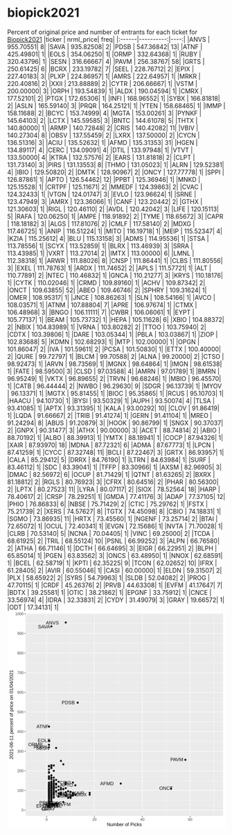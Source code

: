 # biopick2021
Percent of original price and number of entrants for each ticket for [Biopick2021](https://twitter.com/hashtag/Biopick2021)
|ticker | nrml_price| freq|
|:------|----------:|----:|
|ANVS   |  955.70551|    8|
|SAVA   |  935.82508|    2|
|PDSB   |  547.36842|   13|
|ATNF   |  425.49801|    1|
|EOLS   |  354.06250|    1|
|ORMP   |  332.64368|    1|
|RUBY   |  320.43796|    1|
|SESN   |  316.66667|    4|
|PAVM   |  256.38767|   58|
|GRTS   |  250.61425|    6|
|BCRX   |  233.19782|    7|
|SEEL   |  228.76712|    2|
|EPIX   |  227.40183|    3|
|PLXP   |  224.86957|    1|
|AMRS   |  222.64957|    1|
|MRKR   |  220.40816|    2|
|XXII   |  213.88889|    2|
|CYTR   |  206.66667|    1|
|VSTM   |  200.00000|    3|
|ORPH   |  193.54839|    1|
|ALDX   |  190.04594|    1|
|CMRX   |  177.52101|    2|
|PTGX   |  172.65306|    1|
|INFI   |  168.96552|    1|
|SYBX   |  166.81818|    2|
|ASLN   |  165.59140|    3|
|PRQR   |  164.25121|    1|
|YTEN   |  158.68465|    1|
|IMMP   |  158.11688|    2|
|BCYC   |  153.74999|    4|
|MGTA   |  153.00261|    3|
|PYNKF  |  145.64103|    2|
|LCTX   |  145.59585|    3|
|BNTC   |  144.61078|    5|
|THTX   |  140.80000|    1|
|ARMP   |  140.72848|    2|
|CRIS   |  140.42082|   11|
|VBIV   |  140.27304|    8|
|OBSV   |  137.55459|    2|
|LXRX   |  137.50000|    2|
|CYCN   |  136.51316|    3|
|ACIU   |  135.52632|    1|
|AFMD   |  135.31353|   31|
|HGEN   |  134.89117|    4|
|CERC   |  134.09091|    4|
|DTIL   |  133.97948|    1|
|VTVT   |  133.50000|    4|
|KTRA   |  132.57576|    2|
|EARS   |  131.81818|    2|
|CLPT   |  131.73140|    3|
|PIRS   |  131.13553|    8|
|THMO   |  131.05023|    1|
|ALRN   |  129.52381|    4|
|IBIO   |  129.50820|    2|
|DMTK   |  128.90967|    2|
|ONCY   |  127.77778|    1|
|SPPI   |  126.87861|    1|
|APTO   |  126.54462|   12|
|PPBT   |  125.36946|    1|
|MNKD   |  125.15528|    1|
|CRTPF  |  125.11671|    2|
|MMEDF  |  124.39863|    2|
|CVAC   |  124.32433|    1|
|VTGN   |  124.01747|    3|
|EVLO   |  123.96624|    1|
|SRNE   |  123.47949|    3|
|AMRX   |  123.36066|    1|
|CANF   |  123.20442|    2|
|GTHX   |  121.30603|    1|
|RIGL   |  120.46110|    2|
|AVDL   |  120.42042|    3|
|LIFE   |  120.15113|    5|
|RAFA   |  120.06250|    1|
|AMPE   |  118.91892|    2|
|TYME   |  118.65672|    3|
|CAPR   |  118.18182|    3|
|ALGS   |  117.81076|    2|
|CMLF   |  117.58140|    2|
|MDXG   |  117.46725|    1|
|ANIP   |  116.51224|    1|
|MITO   |  116.19718|    1|
|MEIP   |  115.52347|    4|
|KZIA   |  115.25612|    4|
|BLU    |  115.13158|    3|
|ADMS   |  114.95536|    1|
|STSA   |  113.78556|    1|
|SCYX   |  113.52859|    1|
|BLRX   |  113.46939|    3|
|SRRA   |  113.43985|    1|
|VXRT   |  113.27014|    2|
|IMTX   |  113.00000|    6|
|LMNL   |  112.38318|    1|
|ARWR   |  111.88026|    8|
|CNSP   |  111.86441|    1|
|CLBS   |  111.80556|    3|
|EXEL   |  111.78763|    1|
|ARDX   |  111.74652|    2|
|APLS   |  111.57721|    1|
|ALT    |  110.77891|    2|
|NTEC   |  110.46832|    1|
|GNCA   |  110.21277|    3|
|KRYS   |  110.18176|    1|
|CYTK   |  110.02046|    1|
|CRMD   |  109.89160|    1|
|ACHV   |  109.87342|    2|
|ONCT   |  109.63855|   52|
|ABEO   |  109.46746|    2|
|SPHRY  |  109.31624|    1|
|OMER   |  108.95317|    1|
|JNCE   |  108.86263|    1|
|SLN    |  108.54166|    1|
|AVCO   |  108.03571|    1|
|ATNM   |  107.88804|    7|
|APRE   |  106.97674|    1|
|CTMX   |  106.48968|    3|
|BNGO   |  106.11111|    7|
|CWBR   |  106.06061|    1|
|EYPT   |  105.77137|    1|
|BEAM   |  105.73732|    1|
|HEPA   |  105.11628|    6|
|XBIO   |  104.88372|    2|
|NBIX   |  104.83989|    1|
|VRNA   |  103.80282|    2|
|TTOO   |  103.75940|    2|
|CDTX   |  103.39806|    1|
|DARE   |  103.05344|    1|
|PBLA   |  103.03867|    1|
|ZIOP   |  102.83688|    5|
|KDMN   |  102.68293|    1|
|MTP    |  102.00000|    1|
|OPGN   |  101.86047|    2|
|IVA    |  101.59611|    2|
|PCSA   |  101.50830|    1|
|ETTX   |  100.40000|    2|
|QURE   |   99.72797|    1|
|BLCM   |   99.70588|    2|
|ALNA   |   99.20000|    2|
|CTSO   |   98.92473|    1|
|ARVN   |   98.73569|    1|
|MGNX   |   98.64864|    1|
|IMGN   |   98.61538|    1|
|FATE   |   98.59500|    3|
|CLSD   |   97.03588|    4|
|AMRN   |   97.01789|    1|
|BMRN   |   96.95249|    1|
|VKTX   |   96.89655|    2|
|TRVN   |   96.68246|    1|
|MBIO   |   96.45570|    1|
|CATB   |   96.44444|    2|
|NWBO   |   96.29630|    9|
|SDGR   |   96.13739|    1|
|MYOV   |   96.13371|    1|
|MGTX   |   95.81455|    1|
|BIOC   |   95.35865|    1|
|RCUS   |   95.10703|    1|
|HAACU  |   94.10730|    1|
|BYSI   |   93.50329|    1|
|AUPH   |   93.50074|    4|
|TLSA   |   93.41085|    1|
|APTX   |   93.31395|    1|
|KALA   |   93.00292|   10|
|CLOV   |   91.86419|    1|
|LQDA   |   91.66667|    2|
|TRIB   |   91.41274|    1|
|GERN   |   91.41104|    1|
|MREO   |   91.24294|    8|
|ABUS   |   91.20879|    3|
|HOOK   |   90.86799|    1|
|SNGX   |   90.37037|    2|
|GNPX   |   90.31477|    3|
|ATHX   |   90.00000|    3|
|ACET   |   88.74814|    2|
|ABIO   |   88.70192|    1|
|ALBO   |   88.39913|    1|
|YMTX   |   88.18941|    1|
|COCP   |   87.94326|    1|
|XAIR   |   87.93970|   18|
|MDNA   |   87.72321|    6|
|ADMA   |   87.67773|    1|
|LPCN   |   87.41259|    1|
|CYCC   |   87.32748|   11|
|BCLI   |   87.22467|    3|
|GRTX   |   86.93957|    1|
|CALA   |   85.29412|    5|
|DRRX   |   84.76190|    1|
|LTRN   |   84.63984|    1|
|SURF   |   83.46112|    1|
|SDC    |   83.39041|    1|
|TFFP   |   83.30966|    1|
|AXSM   |   82.96905|    3|
|DMAC   |   82.56972|    6|
|OCUP   |   81.71429|    1|
|QTNT   |   81.63265|    2|
|BXRX   |   81.18812|    2|
|RGLS   |   80.76923|    3|
|CFRX   |   80.64516|    2|
|PHAR   |   80.56300|    2|
|LPTX   |   80.27523|   11|
|LYRA   |   80.07117|    2|
|SIOX   |   78.52564|   18|
|HARP   |   78.40617|    2|
|CRSP   |   78.29251|    1|
|GMDA   |   77.41176|    3|
|ADAP   |   77.37105|   12|
|PHIO   |   76.86833|    6|
|NBSE   |   75.71429|    2|
|CTIC   |   75.29762|    1|
|FSTX   |   75.21739|    2|
|XERS   |   74.57627|    8|
|TGTX   |   74.45098|    8|
|CBIO   |   74.18831|    1|
|SGMO   |   73.86935|   11|
|HRTX   |   73.45560|    1|
|NGENF  |   73.25714|    2|
|BTAI   |   72.65072|    1|
|OCUL   |   72.40341|    1|
|EVGN   |   72.15686|    1|
|NVTA   |   71.70028|    1|
|CLRB   |   70.53140|    5|
|NCNA   |   70.04405|    1|
|VINC   |   69.25000|    2|
|TCDA   |   68.61925|    2|
|TRIL   |   68.55124|   10|
|PSNL   |   66.99252|    3|
|ALPN   |   66.76580|    2|
|ATHA   |   66.71146|    1|
|DCTH   |   66.64695|    3|
|EIGR   |   66.22951|    2|
|BLPH   |   65.85014|    1|
|PGEN   |   63.83562|    3|
|ONCS   |   63.48950|    1|
|NNOX   |   62.68591|    1|
|BCEL   |   62.58719|    1|
|KPTI   |   62.35225|    9|
|TCON   |   62.02652|   10|
|IFRX   |   61.28405|    2|
|AVIR   |   60.55046|    1|
|CASI   |   60.00000|    1|
|ELDN   |   59.31507|    2|
|PLX    |   58.65922|    2|
|SYRS   |   54.79963|    1|
|SLDB   |   52.04082|    2|
|PROG   |   47.70115|    1|
|CRDF   |   45.26376|    2|
|PRVB   |   44.63308|    1|
|EVFM   |   41.17647|    7|
|BDTX   |   39.25581|    1|
|OTIC   |   38.21862|    1|
|EPGNF  |   33.75912|    1|
|CNCE   |   33.56974|    4|
|IDRA   |   32.33831|    2|
|CYDY   |   31.49079|    3|
|GRAY   |   19.66572|    1|
|ODT    |   17.34131|    1|
![retvspicks](biopicks.png?raw=true)
